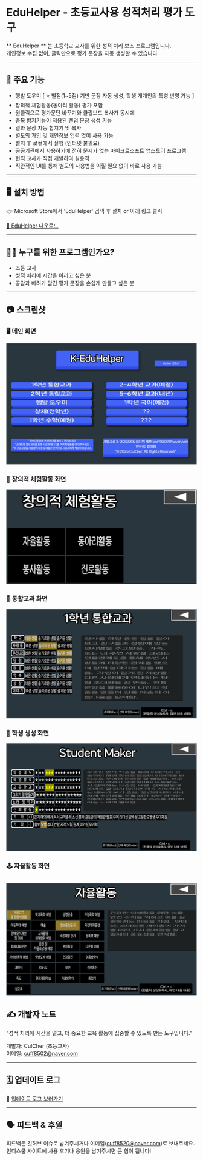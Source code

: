 # EduHelper - 초등교사용 성적처리 평가 도구

** EduHelper ** 는 초등학교 교사를 위한 성적 처리 보조 프로그램입니다.  
개인정보 수집 없이, 클릭만으로 평가 문장을 자동 생성할 수 있습니다.

---

## 🧩 주요 기능

- 행발 도우미 [ ⭐ 별점(1~5점) 기반 문장 자동 생성, 학생 개개인의 특성 반영 가능 ]
- 창의적 체험활동(동아리 활동) 평가 포함
- 원클릭으로 평가문단 바꾸기와 클립보드 복사가 동시에
- 중복 방지기능이 적용된 랜덤 문장 생성 기능
- 결과 문장 자동 합치기 및 복사
- 별도의 가입 및 개인정보 입력 없이 사용 가능
- 설치 후 로컬에서 실행 (인터넷 불필요)
- 공공기관에서 사용하기에 전혀 문제가 없는 마이크로소프트 앱스토어 프로그램
- 현직 교사가 직접 개발하여 실용적
- 직관적인 UI를 통해 별도의 사용법을 익힐 필요 없이 바로 사용 가능

---

## 🖥️ 설치 방법

👉 Microsoft Store에서 'EduHelper' 검색 후 설치 or 아래 링크 클릭

[🛒 EduHelper 다운로드](https://apps.microsoft.com/detail/9nfh8hx1t88c?hl=ko-KR&gl=KR)

---

## 🧑‍🏫 누구를 위한 프로그램인가요?

- 초등 교사  
- 성적 처리에 시간을 아끼고 싶은 분  
- 공감과 배려가 담긴 평가 문장을 손쉽게 만들고 싶은 분

---

## 📷 스크린샷

### 🖥️ 메인 화면
![Main UI](screenshots/main_ui.png)

### 🧩 창의적 체험활동 화면
![Creative Activities](screenshots/CreativeActivities.png)

### 🏫 통합교과 화면
![Integrated Subject](screenshots/IntegratedSubject.png)

### 👤 학생 생성 화면
![Student Maker](screenshots/StudentMaker.png)

### 🕹️ 자율활동 화면
![Autonomous Activities](screenshots/AutonomousActivities.png)
---

## ✍️ 개발자 노트

“성적 처리에 시간을 덜고, 더 중요한 교육 활동에 집중할 수 있도록 만든 도구입니다.”

개발자: CulCher (초등교사)  
이메일: cuff8502@naver.com

---

## 🗓️ 업데이트 로그

📅 [업데이트 로그 보러가기](docs/update_log.md)

---

## 🗣️ 피드백 & 후원

피드백은 깃허브 이슈로 남겨주시거나 이메일(cuff8520@naver.com)로 보내주세요.  
인디스쿨 사이트에 사용 후기나 응원을 남겨주시면 큰 힘이 됩니다!
